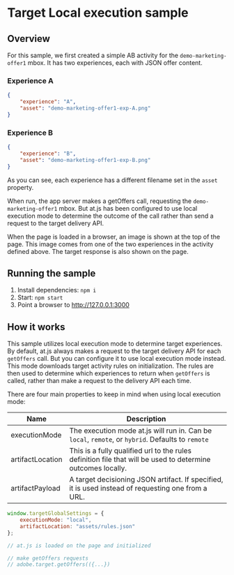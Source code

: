 # Target Local execution sample

## Overview

For this sample, we first created a simple AB activity for the `demo-marketing-offer1` mbox.  It has two experiences, each with JSON offer content.

### Experience A
```json
{
    "experience": "A",
    "asset": "demo-marketing-offer1-exp-A.png"
}
```
### Experience B

```json
{
    "experience": "B",
    "asset": "demo-marketing-offer1-exp-B.png"
}
```

As you can see, each experience has a different filename set in the `asset` property.

When run, the app server makes a getOffers call, requesting the `demo-marketing-offer1` mbox.  But at.js has been configured to use local execution mode to determine the outcome of the call rather than send a request to the target delivery API.

When the page is loaded in a browser, an image is shown at the top of the page.  This image comes from one of the two experiences in the activity defined above.  The target response is also shown on the page.

## Running the sample
1. Install dependencies: `npm i`
2. Start: `npm start`
3. Point a browser to http://127.0.0.1:3000


## How it works

This sample utilizes local execution mode to determine target experiences.  By default, at.js always makes a request to the target delivery API for each `getOffers` call.  But you can configure it to use local execution mode instead.  This mode downloads target activity rules on initialization.   The rules are then used to determine which experiences to return when `getOffers` is called, rather than make a request to the delivery API each time.

There are four main properties to keep in mind when using local execution mode:

| Name                      | Description                                                                         |
|---------------------------|-------------------------------------------------------------------------------------|
| executionMode             | The execution mode at.js will run in.  Can be `local`, `remote`, or `hybrid`. Defaults to `remote`      |
| artifactLocation          | This is a fully qualified url to the rules definition file that will be used to determine outcomes locally.  |
| artifactPayload           | A target decisioning JSON artifact. If specified, it is used instead of requesting one from a URL. |

```js
window.targetGlobalSettings = {
    executionMode: "local",
    artifactLocation: "assets/rules.json"
};

// at.js is loaded on the page and initialized 

// make getOffers requests
// adobe.target.getOffers(({...})
```

